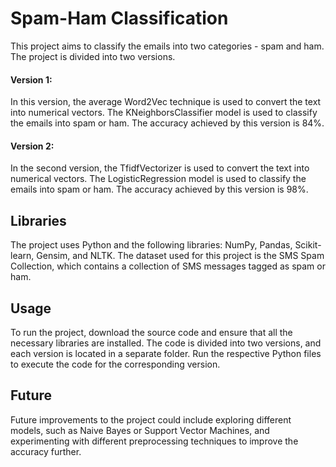 # Spam-Ham Classification

This project aims to classify the emails into two categories - spam and ham. The project is divided into two versions.

#### Version 1:
In this version, the average Word2Vec technique is used to convert the text into numerical vectors. The KNeighborsClassifier model is used to classify the emails into spam or ham. The accuracy achieved by this version is 84%.

#### Version 2:
In the second version, the TfidfVectorizer is used to convert the text into numerical vectors. The LogisticRegression model is used to classify the emails into spam or ham. The accuracy achieved by this version is 98%.

## Libraries

The project uses Python and the following libraries: NumPy, Pandas, Scikit-learn, Gensim, and NLTK. The dataset used for this project is the SMS Spam Collection, which contains a collection of SMS messages tagged as spam or ham.

## Usage

To run the project, download the source code and ensure that all the necessary libraries are installed. The code is divided into two versions, and each version is located in a separate folder. Run the respective Python files to execute the code for the corresponding version.

## Future

Future improvements to the project could include exploring different models, such as Naive Bayes or Support Vector Machines, and experimenting with different preprocessing techniques to improve the accuracy further.
